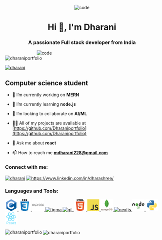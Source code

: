 <!DOCTYPE html>
<html lang="en">
<head>
    <meta charset="UTF-8">
    <meta name="viewport" content="width=device-width, initial-scale=1.0">
</head>
<body>
     <p align="center">
        <img alt="code" width="200" src="https://encrypted-tbn0.gstatic.com/images?q=tbn:ANd9GcSCHq0VZasgl0AfZWPscVJ50tauReGind8SoA&s">
    </p>
    <h1 align="center">Hi 👋, I'm Dharani</h1>
<h3 align="center">A passionate Full stack developer from India</h3>
<img align="right" alt = "code" width="400" src="https://media.tenor.com/IF2JdxzmyN4AAAAi/coding-girl.gif">

<p align="left"> <img src="https://komarev.com/ghpvc/?username=dharaniportfolio&label=Profile%20views&color=0e75b6&style=flat" alt="dharaniportfolio" /> </p>

<p align="left"> <a href="https://twitter.com/dharani" target="blank"><img src="https://img.shields.io/twitter/follow/dharani?logo=twitter&style=for-the-badge" alt="dharani" /></a> </p>
<h2>Computer science student</h2>

- 🔭 I’m currently working on **MERN**

- 🌱 I’m currently learning **node.js**

- 👯 I’m looking to collaborate on **AI/ML**

- 👨‍💻 All of my projects are available at [https://github.com/Dharaniportfolio](https://github.com/Dharaniportfolio)

- 💬 Ask me about **react**

- 📫 How to reach me **mdharani228@gmail.com**

<h3 align="left">Connect with me:</h3>
<p align="left">
<a href="https://twitter.com/dharani" target="blank"><img align="center" src="https://raw.githubusercontent.com/rahuldkjain/github-profile-readme-generator/master/src/images/icons/Social/twitter.svg" alt="dharani" height="30" width="40" /></a>
<a href="https://linkedin.com/in/https://www.linkedin.com/in/dharashree/" target="blank"><img align="center" src="https://raw.githubusercontent.com/rahuldkjain/github-profile-readme-generator/master/src/images/icons/Social/linked-in-alt.svg" alt="https://www.linkedin.com/in/dharashree/" height="30" width="40" /></a>
</p>

<h3 align="left">Languages and Tools:</h3>
<p align="left"> <a href="https://www.cprogramming.com/" target="_blank" rel="noreferrer"> <img src="https://raw.githubusercontent.com/devicons/devicon/master/icons/c/c-original.svg" alt="c" width="40" height="40"/> </a> <a href="https://www.w3schools.com/css/" target="_blank" rel="noreferrer"> <img src="https://raw.githubusercontent.com/devicons/devicon/master/icons/css3/css3-original-wordmark.svg" alt="css3" width="40" height="40"/> </a> <a href="https://expressjs.com" target="_blank" rel="noreferrer"> <img src="https://raw.githubusercontent.com/devicons/devicon/master/icons/express/express-original-wordmark.svg" alt="express" width="40" height="40"/> </a> <a href="https://www.figma.com/" target="_blank" rel="noreferrer"> <img src="https://www.vectorlogo.zone/logos/figma/figma-icon.svg" alt="figma" width="40" height="40"/> </a> <a href="https://git-scm.com/" target="_blank" rel="noreferrer"> <img src="https://www.vectorlogo.zone/logos/git-scm/git-scm-icon.svg" alt="git" width="40" height="40"/> </a> <a href="https://www.w3.org/html/" target="_blank" rel="noreferrer"> <img src="https://raw.githubusercontent.com/devicons/devicon/master/icons/html5/html5-original-wordmark.svg" alt="html5" width="40" height="40"/> </a> <a href="https://developer.mozilla.org/en-US/docs/Web/JavaScript" target="_blank" rel="noreferrer"> <img src="https://raw.githubusercontent.com/devicons/devicon/master/icons/javascript/javascript-original.svg" alt="javascript" width="40" height="40"/> </a> <a href="https://www.mongodb.com/" target="_blank" rel="noreferrer"> <img src="https://raw.githubusercontent.com/devicons/devicon/master/icons/mongodb/mongodb-original-wordmark.svg" alt="mongodb" width="40" height="40"/> </a> <a href="https://nextjs.org/" target="_blank" rel="noreferrer"> <img src="https://cdn.worldvectorlogo.com/logos/nextjs-2.svg" alt="nextjs" width="40" height="40"/> </a> <a href="https://nodejs.org" target="_blank" rel="noreferrer"> <img src="https://raw.githubusercontent.com/devicons/devicon/master/icons/nodejs/nodejs-original-wordmark.svg" alt="nodejs" width="40" height="40"/> </a> <a href="https://www.python.org" target="_blank" rel="noreferrer"> <img src="https://raw.githubusercontent.com/devicons/devicon/master/icons/python/python-original.svg" alt="python" width="40" height="40"/> </a> <a href="https://reactjs.org/" target="_blank" rel="noreferrer"> <img src="https://raw.githubusercontent.com/devicons/devicon/master/icons/react/react-original-wordmark.svg" alt="react" width="40" height="40"/> </a> </p>

<p><img align="left" src="https://github-readme-stats.vercel.app/api/top-langs?username=dharaniportfolio&show_icons=true&locale=en&layout=compact" alt="dharaniportfolio" /></p>

<p>&nbsp;<img align="center" src="https://github-readme-stats.vercel.app/api?username=dharaniportfolio&show_icons=true&locale=en" alt="dharaniportfolio" /></p>







</body>
</html>

